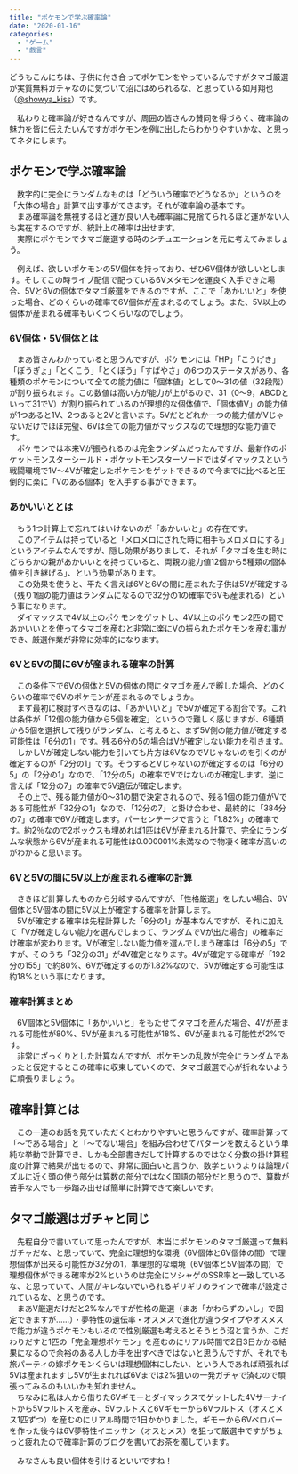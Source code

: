 ```yaml
---
title: "ポケモンで学ぶ確率論"
date: "2020-01-16"
categories: 
  - "ゲーム"
  - "戯言"
---
```


どうもこんにちは、子供に付き合ってポケモンをやっているんですがタマゴ厳選が実質無料ガチャなのに気づいて沼にはめられるな、と思っている如月翔也（[@showya\_kiss](http://twitter.com/showya_kiss)）です。  
  
　私わりと確率論が好きなんですが、周囲の皆さんの賛同を得づらく、確率論の魅力を皆に伝えたいんですがポケモンを例に出したらわかりやすいかな、と思ってネタにします。  

## ポケモンで学ぶ確率論

　数字的に完全にランダムなものは「どういう確率でどうなるか」というのを「大体の場合」計算で出す事ができます。それが確率論の基本です。  
　まあ確率論を無視するほど運が良い人も確率論に見捨てられるほど運がない人も実在するのですが、統計上の確率は出せます。  
　実際にポケモンでタマゴ厳選する時のシチュエーションを元に考えてみましょう。  
  
　例えば、欲しいポケモンの5V個体を持っており、ぜひ6V個体が欲しいとします。そしてこの時ライブ配信で配っている6Vメタモンを運良く入手できた場合、5Vと6Vの個体でタマゴ厳選をできるのですが、ここで「あかいいと」を使った場合、どのくらいの確率で6V個体が産まれるのでしょう。また、5V以上の個体が産まれる確率もいくつくらいなのでしょう。  

### 6V個体・5V個体とは

　まあ皆さんわかっていると思うんですが、ポケモンには「HP」「こうげき」「ぼうぎょ」「とくこう」「とくぼう」「すばやさ」の6つのステータスがあり、各種類のポケモンについて全ての能力値に「個体値」として0〜31の値（32段階）が割り振られます。この数値は高い方が能力が上がるので、31（0〜9，ABCDといって31でV）が割り振られているのが理想的な個体値で、「個体値V」の能力値が1つあると1V、2つあると2Vと言います。5Vだとどれか一つの能力値がVじゃないだけでほぼ完璧、6Vは全ての能力値がマックスなので理想的な能力値です。  
　ポケモンでは本来Vが振られるのは完全ランダムだったんですが、最新作のポケットモンスターシールド・ポケットモンスターソードではダイマックスという戦闘環境で1V〜4Vが確定したポケモンをゲットできるので今までに比べると圧倒的に楽に「Vのある個体」を入手する事ができます。  

### あかいいととは

　もう1つ計算上で忘れてはいけないのが「あかいいと」の存在です。  
　このアイテムは持っていると「メロメロにされた時に相手もメロメロにする」というアイテムなんですが、隠し効果がありまして、それが「タマゴを生む時にどちらかの親があかいいとを持っていると、両親の能力値12個から5種類の個体値を引き継げる」、という効果があります。  
　この効果を使うと、平たく言えば6Vと6Vの間に産まれた子供は5Vが確定する（残り1個の能力値はランダムになるので32分の1の確率で6Vも産まれる）という事になります。  
　ダイマックスで4V以上のポケモンをゲットし、4V以上のポケモン2匹の間であかいいとを使ってタマゴを産むと非常に楽にVの振られたポケモンを産む事ができ、厳選作業が非常に効率的になります。  

### 6Vと5Vの間に6Vが産まれる確率の計算

　この条件下で6Vの個体と5Vの個体の間にタマゴを産んで孵した場合、どのくらいの確率で6Vのポケモンが産まれるのでしょうか。  
　まず最初に検討すべきなのは、「あかいいと」で5Vが確定する割合です。これは条件が「12個の能力値から5個を確定」というので難しく感じますが、6種類から5個を選択して残りがランダム、と考えると、まず5V側の能力値が確定する可能性は「6分の1」です。残る6分の5の場合はVが確定しない能力を引きます。  
　しかしVが確定しない能力を引いても片方は6VなのでVじゃないのを引くのが確定するのが「2分の1」です。そうするとVじゃないのが確定するのは「6分の5」の「2分の1」なので、「12分の5」の確率でVではないのが確定します。逆に言えば「12分の7」の確率で5V遺伝が確定します。  
　その上で、残る能力値が0〜31の間で決定されるので、残る1個の能力値がVである可能性が「32分の1」なので、「12分の7」と掛け合わせ、最終的に「384分の7」の確率で6Vが確定します。パーセンテージで言うと「1.82%」の確率です。約2％なので2ボックスも埋めれば1匹は6Vが産まれる計算で、完全にランダムな状態から6Vが産まれる可能性は0.000001%未満なので物凄く確率が高いのがわかると思います。  

### 6Vと5Vの間に5V以上が産まれる確率の計算

　さきほど計算したものから分岐するんですが、「性格厳選」をしたい場合、6V個体と5V個体の間に5V以上が確定する確率を計算します。  
　5Vが確定する確率は先程計算した「6分の1」が基本なんですが、それに加えて「Vが確定しない能力を選んでしまって、ランダムでVが出た場合」の確率だけ確率が変わります。Vが確定しない能力値を選んでしまう確率は「6分の5」ですが、そのうち「32分の31」が4V確定となります。4Vが確定する確率が「192分の155」で約80%、6Vが確定するのが1.82%なので、5Vが確定する可能性は約18%という事になります。

### 確率計算まとめ

　6V個体と5V個体に「あかいいと」をもたせてタマゴを産んだ場合、4Vが産まれる可能性が80%、5Vが産まれる可能性が18%、6Vが産まれる可能性が2%です。  
　非常にざっくりとした計算なんですが、ポケモンの乱数が完全にランダムであったと仮定するとこの確率に収束していくので、タマゴ厳選で心が折れないように頑張りましょう。  

## 確率計算とは

　この一連のお話を見ていただくとわかりやすいと思うんですが、確率計算って「〜である場合」と「〜でない場合」を組み合わせてパターンを数えるという単純な挙動で計算でき、しかも全部書きだして計算するのではなく分数の掛け算程度の計算で結果が出せるので、非常に面白いと言うか、数学というよりは論理パズルに近く頭の使う部分は算数の部分ではなく国語の部分だと思うので、算数が苦手な人でも一歩踏み出せば簡単に計算できて楽しいです。  

## タマゴ厳選はガチャと同じ

　先程自分で書いていて思ったんですが、本当にポケモンのタマゴ厳選って無料ガチャだな、と思っていて、完全に理想的な環境（6V個体と6V個体の間）で理想個体が出来る可能性が32分の1，準理想的な環境（6V個体と5V個体の間）で理想個体ができる確率が2%というのは完全にソシャゲのSSR率と一致しているな、と思っていて、人間がキレないでいられるギリギリのラインで確率が設定されているな、と思うのです。  
　まあV厳選だけだと2%なんですが性格の厳選（まあ「かわらずのいし」で固定できますが……）・夢特性の遺伝率・オスメスで進化が違うタイプやオスメスで能力が違うポケモンもいるので性別厳選も考えるとそうとう沼と言うか、こだわりだすと1匹の「完全理想ポケモン」を産むのにリアル時間で2日3日かかる結果になるので余裕のある人しか手を出すべきではないと思うんですが、それでも旅パーティの嫁ポケモンくらいは理想個体にしたい、という人であれば頑張れば5Vは産まれますし5Vが生まれれば6Vまでは2%狙いの一発ガチャで済むので頑張ってみるのもいいかも知れません。  
　ちなみに私は人から借りた6Vギモーとダイマックスでゲットした4Vサーナイトから5Vラルトスを産み、5Vラルトスと6Vギモーから6Vラルトス（オスとメス1匹ずつ）を産むのにリアル時間で1日かかりました。ギモーから6Vベロバーを作った後今は6V夢特性イエッサン（オスとメス）を狙って厳選中ですがちょっと疲れたので確率計算のブログを書いてお茶を濁しています。  
  
　みなさんも良い個体を引けるといいですね！
